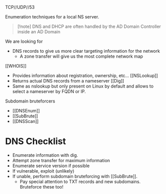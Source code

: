 TCP//UDP//53

Enumeration techniques for a local NS server. 

>[!note] DNS and DHCP are often handled by the AD Domain Controller inside an AD Domain

We are looking for 
- DNS records to give us more clear targeting information for the network
	- A zone transfer will give us the most complete network map

[[WHOIS]]
- Provides information about registration, ownership, etc...
[[NSLookup]]
- Returns actual DNS records from a nameserver
[[Dig]]
- Same as nslookup but only present on Linux by default and allows to select a nameserver by FQDN or IP. 

Subdomain bruteforcers 
- [[DNSEnum]] 
- [[SubBrute]] 
- [[DNSScan]]

# DNS Checklist
- Enumerate information with dig. 
- Attempt zone transfer for maximum information
- Enumerate service version if possible
- If vulnerable, exploit (unlikely)
- If unable, perform subdomain bruteforcing with [[SubBrute]]. 
	- Pay special attention to TXT records and new subdomains. Bruteforce these too!
